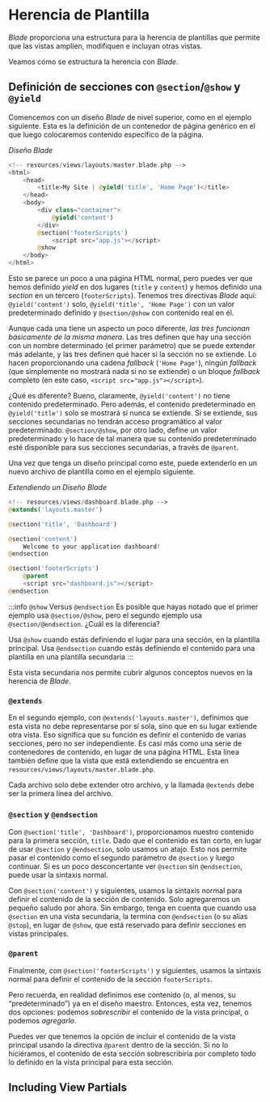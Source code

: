 # Herencia de Plantilla

_Blade_ proporciona una estructura para la herencia de plantillas que permite que las vistas amplíen, modifiquen e incluyan otras vistas.

Veamos cómo se estructura la herencia con _Blade_.

## Definición de secciones con `@section`/`@show` y `@yield`

Comencemos con un diseño _Blade_ de nivel superior, como en el ejemplo siguiente. Esta es la definición de un contenedor de página genérico en el que luego colocaremos contenido específico de la página.

_Diseño Blade_
```php
<!-- resources/views/layouts/master.blade.php -->
<html>
    <head>
        <title>My Site | @yield('title', 'Home Page')</title>
    </head>
    <body>
        <div class="container">
            @yield('content')
        </div>
        @section('footerScripts')
            <script src="app.js"></script>
        @show
    </body>
</html>
```

Esto se parece un poco a una página HTML normal, pero puedes ver que hemos definido _yield_ en dos lugares (`title` y `content`) y hemos definido una _section_ en un tercero (`footerScripts`). Tenemos tres directivas _Blade_ aquí: `@yield('content')` solo, `@yield('title', 'Home Page')` con un valor predeterminado definido y `@section/@show` con contenido real en él.

Aunque cada una tiene un aspecto un poco diferente, _las tres funcionan básicamente de la misma manera_. Las tres definen que hay una sección con un nombre determinado (el primer parámetro) que se puede extender más adelante, y las tres definen qué hacer si la sección no se extiende. Lo hacen proporcionando una cadena _fallback_ (`'Home Page'`), ningún _fallback_ (que simplemente no mostrará nada si no se extiende) o un bloque _fallback_ completo (en este caso, `<script src="app.js"></script>`).

¿Qué es diferente? Bueno, claramente, `@yield('content')` no tiene contenido predeterminado. Pero además, el contenido predeterminado en `@yield('title')` solo se mostrará si nunca se extiende. Si se extiende, sus secciones secundarias no tendrán acceso programático al valor predeterminado. `@section/@show`, por otro lado, define un valor predeterminado y lo hace de tal manera que su contenido predeterminado esté disponible para sus secciones secundarias, a través de `@parent`.

Una vez que tenga un diseño principal como este, puede extenderlo en un nuevo archivo de plantilla como en el ejemplo siguiente.

_Extendiendo un Diseño Blade_
```php
<!-- resources/views/dashboard.blade.php -->
@extends('layouts.master')

@section('title', 'Dashboard')

@section('content')
    Welcome to your application dashboard!
@endsection

@section('footerScripts')
    @parent
    <script src="dashboard.js"></script>
@endsection
```

:::info `@show` Versus `@endsection`
Es posible que hayas notado que el primer ejemplo usa `@section/@show`, pero el segundo ejemplo usa `@section/@endsection`. ¿Cuál es la diferencia?

Usa `@show` cuando estás definiendo el lugar para una sección, en la plantilla principal. Usa `@endsection` cuando estás definiendo el contenido para una plantilla en una plantilla secundaria
:::

Esta vista secundaria nos permite cubrir algunos conceptos nuevos en la herencia de _Blade_.

### `@extends`
En el segundo ejemplo, con `@extends('layouts.master')`, definimos que esta vista no debe representarse por sí sola, sino que en su lugar extiende otra vista. Eso significa que su función es definir el contenido de varias secciones, pero no ser independiente. Es casi más como una serie de contenedores de contenido, en lugar de una página HTML. Esta línea también define que la vista que está extendiendo se encuentra en `resources/views/layouts/master.blade.php`.

Cada archivo solo debe extender otro archivo, y la llamada `@extends` debe ser la primera línea del archivo.

### `@section` y `@endsection`

Con `@section('title', 'Dashboard')`, proporcionamos nuestro contenido para la primera sección, `title`. Dado que el contenido es tan corto, en lugar de usar `@section` y `@endsection`, solo usamos un atajo. Esto nos permite pasar el contenido como el segundo parámetro de `@section` y luego continuar. Si es un poco desconcertante ver `@section` sin `@endsection`, puede usar la sintaxis normal.

Con `@section('content')` y siguientes, usamos la sintaxis normal para definir el contenido de la sección de contenido. Solo agregaremos un pequeño saludo por ahora. Sin embargo, tenga en cuenta que cuando usa `@section` en una vista secundaria, la termina con `@endsection` (o su alias `@stop`), en lugar de `@show`, que está reservado para definir secciones en vistas principales.

### `@parent`

Finalmente, con `@section('footerScripts')` y siguientes, usamos la sintaxis normal para definir el contenido de la sección `footerScripts`.

Pero recuerda, en realidad definimos ese contenido (o, al menos, su “predeterminado”) ya en el diseño maestro. Entonces, esta vez, tenemos dos opciones: podemos _sobrescribir_ el contenido de la vista principal, o podemos _agregarlo_.

Puedes ver que tenemos la opción de incluir el contenido de la vista principal usando la directiva `@parent` dentro de la sección. Si no lo hiciéramos, el contenido de esta sección sobrescribiría por completo todo lo definido en la vista principal para esta sección.

## Including View Partials
